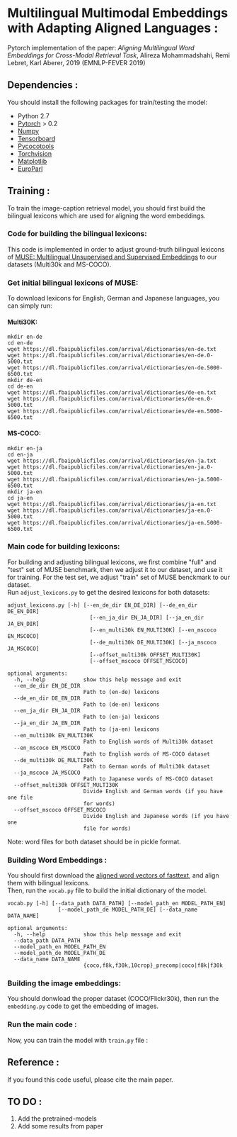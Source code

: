 # Multilingual Multimodal Embeddings with Adapting Aligned Languages :

Pytorch implementation of the paper: *Aligning Multilingual Word Embeddings for Cross-Modal Retrieval Task*, Alireza Mohammadshahi, Remi Lebret, Karl Aberer, 2019 (EMNLP-FEVER 2019)

## Dependencies : 
You should install the following packages for train/testing the model: 
- Python 2.7
- [Pytorch](https://pytorch.org/) > 0.2 
- [Numpy](https://numpy.org/)
- [Tensorboard](https://www.tensorflow.org/guide/summaries_and_tensorboard)
- [Pycocotools](https://github.com/cocodataset/cocoapi/tree/master/PythonAPI/pycocotools)
- [Torchvision](https://pytorch.org/)
- [Matplotlib](https://matplotlib.org/)
- [EuroParl](https://www.statmt.org/europarl/)

## Training :

To train the image-caption retrieval model, you should first build the bilingual lexicons which are used for aligning the word embeddings.

### Code for building the bilingual lexicons:

This code is implemented in order to adjust ground-truth bilingual lexicons of [MUSE: Multilingual Unsupervised and Supervised Embeddings](https://github.com/facebookresearch/MUSE#ground-truth-bilingual-dictionaries) to our datasets (Multi30k and MS-COCO).  

### Get initial bilingual lexicons of MUSE:  
To download lexicons for English, German and Japanese languages, you can simply run:  
#### Multi30K:  
```
mkdir en-de 
cd en-de  
wget https://dl.fbaipublicfiles.com/arrival/dictionaries/en-de.txt  
wget https://dl.fbaipublicfiles.com/arrival/dictionaries/en-de.0-5000.txt  
wget https://dl.fbaipublicfiles.com/arrival/dictionaries/en-de.5000-6500.txt  
mkdir de-en  
cd de-en  
wget https://dl.fbaipublicfiles.com/arrival/dictionaries/de-en.txt  
wget https://dl.fbaipublicfiles.com/arrival/dictionaries/de-en.0-5000.txt  
wget https://dl.fbaipublicfiles.com/arrival/dictionaries/de-en.5000-6500.txt
```
#### MS-COCO:
```
mkdir en-ja  
cd en-ja  
wget https://dl.fbaipublicfiles.com/arrival/dictionaries/en-ja.txt  
wget https://dl.fbaipublicfiles.com/arrival/dictionaries/en-ja.0-5000.txt  
wget https://dl.fbaipublicfiles.com/arrival/dictionaries/en-ja.5000-6500.txt  
mkdir ja-en  
cd ja-en  
wget https://dl.fbaipublicfiles.com/arrival/dictionaries/ja-en.txt  
wget https://dl.fbaipublicfiles.com/arrival/dictionaries/ja-en.0-5000.txt  
wget https://dl.fbaipublicfiles.com/arrival/dictionaries/ja-en.5000-6500.txt  
```
### Main code for building lexicons:  
For building and adjusting bilingual lexicons, we first combine "full" and "test" set of MUSE benchmark, then we adjust it to our dataset, and use it for training. For the test set, we adjust "train" set of MUSE benckmark to our dataset.  
Run `adjust_lexicons.py` to get the desired lexicons for both datasets:  
```
adjust_lexicons.py [-h] [--en_de_dir EN_DE_DIR] [--de_en_dir DE_EN_DIR]
                          [--en_ja_dir EN_JA_DIR] [--ja_en_dir JA_EN_DIR]
                          [--en_multi30k EN_MULTI30K] [--en_mscoco EN_MSCOCO]
                          [--de_multi30k DE_MULTI30K] [--ja_mscoco JA_MSCOCO]
                          [--offset_multi30k OFFSET_MULTI30K]
                          [--offset_mscoco OFFSET_MSCOCO]

optional arguments:
  -h, --help            show this help message and exit
  --en_de_dir EN_DE_DIR
                        Path to (en-de) lexicons
  --de_en_dir DE_EN_DIR
                        Path to (de-en) lexicons
  --en_ja_dir EN_JA_DIR
                        Path to (en-ja) lexicons
  --ja_en_dir JA_EN_DIR
                        Path to (ja-en) lexicons
  --en_multi30k EN_MULTI30K
                        Path to English words of Multi30k dataset
  --en_mscoco EN_MSCOCO
                        Path to English words of MS-COCO dataset
  --de_multi30k DE_MULTI30K
                        Path to German words of Multi30k dataset
  --ja_mscoco JA_MSCOCO
                        Path to Japanese words of MS-COCO dataset
  --offset_multi30k OFFSET_MULTI30K
                        Divide English and German words (if you have one file
                        for words)
  --offset_mscoco OFFSET_MSCOCO
                        Divide English and Japanese words (if you have one
                        file for words)
```

Note: word files for both dataset should be in pickle format.

### Building Word Embeddings :

You should first download the [aligned word vectors of fasttext](https://fasttext.cc/docs/en/aligned-vectors.html), and align them with bilingual lexicons.  
Then, run the `vocab.py` file to build the initial dictionary of the model.

```
vocab.py [-h] [--data_path DATA_PATH] [--model_path_en MODEL_PATH_EN]
                [--model_path_de MODEL_PATH_DE] [--data_name DATA_NAME]

optional arguments:
  -h, --help            show this help message and exit
  --data_path DATA_PATH
  --model_path_en MODEL_PATH_EN
  --model_path_de MODEL_PATH_DE
  --data_name DATA_NAME
                        {coco,f8k,f30k,10crop}_precomp|coco|f8k|f30k
```

### Building the image embeddings:

You should donwload the proper dataset (COCO/Flickr30k), then run the `embedding.py` code to get the embedding of images.


### Run the main code : 

Now, you can train the model with `train.py` file : 

## Reference :

If you found this code useful, please cite the main paper.

## TO DO :

1. Add the pretrained-models
2. Add some results from paper
